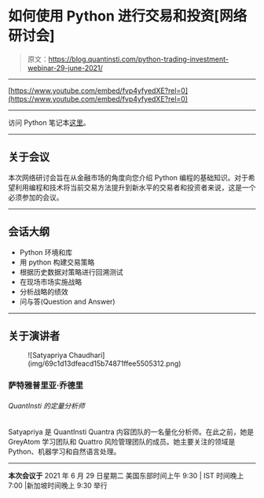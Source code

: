 # 如何使用 Python 进行交易和投资[网络研讨会]

> 原文：<https://blog.quantinsti.com/python-trading-investment-webinar-29-june-2021/>

* * *

[https://www.youtube.com/embed/fvp4yfyedXE?rel=0](https://www.youtube.com/embed/fvp4yfyedXE?rel=0)

* * *

访问 Python 笔记本[这里](https://quantra.quantinsti.com/startCourseDetails?cid=136&section_no=4&unit_no=2&preview=true#course_type=paid&unit_type=Notebook)。

* * *

## 关于会议

本次网络研讨会旨在从金融市场的角度向您介绍 Python 编程的基础知识。对于希望利用编程和技术将当前交易方法提升到新水平的交易者和投资者来说，这是一个必须参加的会议。

* * *

## 会话大纲

*   Python 环境和库
*   用 python 构建交易策略
*   根据历史数据对策略进行回溯测试
*   在现场市场实施战略
*   分析战略的绩效
*   问与答(Question and Answer)

* * *

## 关于演讲者

<figure class="kg-card kg-image-card kg-width-full">![Satyapriya Chaudhari](img/69c1d13dfeacd15b74871ffee5505312.png)</figure>

### 萨特雅普里亚·乔德里

###### QuantInsti 的定量分析师

Satyapriya 是 QuantInsti Quantra 内容团队的一名量化分析师。在此之前，她是 GreyAtom 学习团队和 Quattro 风险管理团队的成员。她主要关注的领域是 Python、机器学习和自然语言处理。

* * *

**本次会议于**
2021 年 6 月 29 日星期二
美国东部时间上午 9:30 | IST 时间晚上 7:00 |新加坡时间晚上 9:30 举行